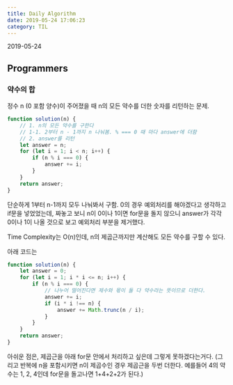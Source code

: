 ```yaml
---
title: Daily Algorithm
date: 2019-05-24 17:06:23
category: TIL
---
```

2019-05-24
## Programmers
### 약수의 합
정수 n (0 포함 양수)이 주어졌을 때 n의 모든 약수를 더한 숫자를 리턴하는 문제.
```js
function solution(n) {
    // 1. n의 모든 약수를 구한다
    // 1-1. 2부터 n - 1까지 n 나눠봄. % === 0 때 마다 answer에 더함
    // 2. answer를 리턴
    let answer = n;
    for (let i = 1; i < n; i++) {
        if (n % i === 0) {
            answer += i;
        }
    }
    return answer;
}
```
단순하게 1부터 n-1까지 모두 나눠봐서 구함.
0의 경우 예외처리를 해야겠다고 생각하고 if문을 넣었었는데, 짜놓고 보니 n이 0이나 1이면 for문을 돌지 않으니 answer가 각각 0이나 1이 나올 것으로 보고 예외처리 부분을 제거했다.

Time Complexity는 O(n)인데, n의 제곱근까지만 계산해도 모든 약수를 구할 수 있다.

아래 코드는 
```js
function solution(n) {
    let answer = 0;
    for (let i = 1; i * i <= n; i++) {
        if (n % i === 0) {
            // 나누어 떨어진다면 제수와 몫이 둘 다 약수라는 뜻이므로 더한다.
            answer += i;
            if (i * i !== n) {
                answer += Math.trunc(n / i);
            }
        }
    }
    return answer;
}
```
아쉬운 점은, 제곱근을 아래 for문 안에서 처리하고 싶은데 그렇게 못하겠다는거다.
(그리고 반복에 n을 포함시키면 n이 제곱수인 경우 제곱근을 두번 더한다. 예를들어 4의 약수는 1, 2, 4인데 for문을 돌고나면 1+4+2+2가 된다.)
<!--stackedit_data:
eyJoaXN0b3J5IjpbLTgwMzE0Nzg1NCwxMDAyMTcyNiwtNjIxMD
M0OTExXX0=
-->